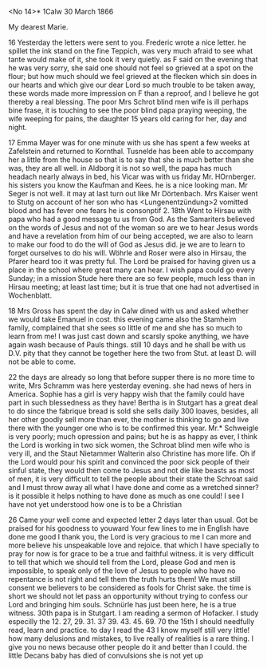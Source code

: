 <No 14>* 1Calw 30 March 1866

My dearest Marie.

16 Yesterday the letters were sent to you. Frederic wrote a nice letter. he spillet the ink stand on the fine Teppich, was very much afraid to see what tante would make of it, she took it very quietly. as F said on the evening that he was very sorry, she said one should not feel so grieved at a spot on the flour; but how much should we feel grieved at the flecken which sin does in our hearts and which give our dear Lord so much trouble to be taken away, these words made more impression on F than a reproof, and I believe he got thereby a real blessing. The poor Mrs Schrot blind men wife is ill perhaps bine frase, it is touching to see the poor blind papa praying weeping, the wife weeping for pains, the daughter 15 years old caring for her, day and night.

17 Emma Mayer was for one minute with us she has spent a few weeks at Zafelstein and returned to Kornthal. Tusnelde has been able to accompany her a little from the house so that is to say that she is much better than she was, they are all well. in Aldborg it is not so well, the papa has much headach nearly always in bed, his Vicar was with us friday Mr. HOrnberger. his sisters you know the Kaufman and Kees. he is a nice looking man. Mr Seger is not well. it may at last turn out like Mr Dörtenbach. Mrs Kaiser went to Stutg on account of her son who has <Lungenentzündung>2 vomitted blood and has fever one fears he is consonptif <ist wieder heil.>2. 18th Went to Hirsau with papa who had a good message tu us from God. As the Samariters believed on the words of Jesus and not of the woman so are we to hear Jesus words and have a revelation from him of our being accepted, we are also to learn to make our food to do the will of God as Jesus did. je we are to learn to forget ourselves to do his will. Wöhrle and Roser were also in Hirsau, the Pfarer heard too it was pretty ful. The Lord be praised for having given us a place in the school where great many can hear. I wish papa could go every Sunday; in a mission Stude here there are so few people, much less than in Hirsau meeting; at least last time; but it is true that one had not advertised in Wochenblatt.

18 Mrs Gross has spent the day in Calw dined with us and asked whether we would take Emanuel in cost. this evening came also the Stamheim family, complained that she sees so little of me and she has so much to learn from me! I was just cast down and scarsly spoke anything, we have again wash because of Pauls things. still 10 days and he shall be with us D.V. pity that they cannot be together here the two from Stut. at least D. will not be able to come.

22 the days are already so long that before supper there is no more time to write, Mrs Schramm was here yesterday evening. she had news of hers in America. Sophie has a girl is very happy wish that the family could have part in such blessedness as they have! Bertha is in Stutgart has a great deal to do since the fabrique bread is sold she sells daily 300 loaves, besides, all her other goodly sell more than ever, the mother is thinking to go and live there with the younger one who is to be confirmed this year. Mr.* Schweigle is very poorly; much opression and pains; but he is as happy as ever, I think the Lord is working in two sick women, the Schroat blind men wife who is very ill, and the Staut Nietammer Walterin also Christine has more life. Oh if the Lord would pour his spirit and convinced the poor sick people of their sinful state, they would then come to Jesus and not die like beasts as most of men, it is very difficult to tell the people about their state the Schroat said and I must throw away all what I have done and come as a wretched sinner? is it possible it helps nothing to have done as much as one could! I see I have not yet understood how one is to be a Christian

26 Came your well come and expected letter 2 days later than usual. Got be praised for his goodness to youward Your few lines to me in English have done me good I thank you, the Lord is very gracious to me I can more and more believe his unspeakable love and rejoice. that which I have specially to pray for now is for grace to be a true and faithful witness. it is very difficult to tell that which we should tell from the Lord, please God and men is impossible, to speak only of the love of Jesus to people who have no repentance is not right and tell them the truth hurts them! We must still consent we believers to be considered as fools for Christ sake. the time is short we should not let pass an opportunity without trying to confess our Lord and bringing him souls. Schnürle has just been here, he is a true witness. 30th papa is in Stutgart. I am reading a sermon of Hofacker. I study especilly the 12. 27, 29. 31. 37 39. 43. 45. 69. 70 the 15th I should needfully read, learn and practice. to day I read the 43 I know myself still very little! how many delusions and mistakes, to live really of realities is a rare thing. I give you no news because other people do it and better than I could. the little Decans baby has died of convulsions she is not yet up
